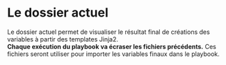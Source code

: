 # Le dossier actuel

Le dossier actuel permet de visualiser le résultat final de créations des variables à partir des templates Jinja2.  
**Chaque exécution du playbook va écraser les fichiers précédents.**
Ces fichiers seront utiliser pour importer les variables finaux dans le playbook.


